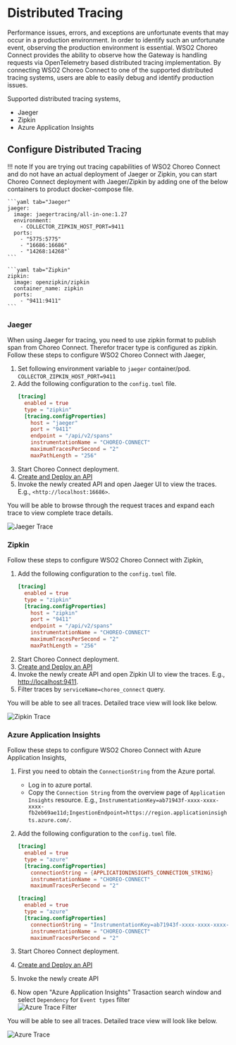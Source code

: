 # Distributed Tracing

Performance issues, errors, and exceptions are unfortunate events that may occur in a production environment. In order to identify such an unfortunate event, observing the production environment is essential. WSO2 Choreo Connect provides the ability to observe how the Gateway is handling requests via OpenTelemetry based distributed tracing implementation. By connecting WSO2 Choreo Connect to one of the supported distributed tracing systems, users are able to easily debug and identify production issues.

Supported distributed tracing systems,

- Jaeger
- Zipkin
- Azure Application Insights

## Configure Distributed Tracing

!!! note
    If you are trying out tracing capabilities of WSO2 Choreo Connect and do not have an actual deployment of Jaeger or Zipkin, you can start Choreo Connect deployment with Jaeger/Zipkin by adding one of the below containers to product docker-compose file.

    ```yaml tab="Jaeger"
    jaeger:
      image: jaegertracing/all-in-one:1.27
      environment:
        - COLLECTOR_ZIPKIN_HOST_PORT=9411
      ports:
        - "5775:5775"
        - "16686:16686"
        - "14268:14268"`
    ```

    ```yaml tab="Zipkin"
    zipkin:
      image: openzipkin/zipkin
      container_name: zipkin
      ports:
        - "9411:9411"
    ```

### Jaeger

When using Jaeger for tracing, you need to use zipkin format to publish span from Choreo Connect. Therefor tracer type is configured as zipkin.
Follow these steps to configure WSO2 Choreo Connect with Jaeger,

1. Set following environment variable to `jaeger` container/pod.
    `COLLECTOR_ZIPKIN_HOST_PORT=9411`
1. Add the following configuration to the `config.toml` file.  
    ```toml
    [tracing]
      enabled = true
      type = "zipkin"
      [tracing.configProperties]
        host = "jaeger"
        port = "9411"
        endpoint = "/api/v2/spans"
        instrumentationName = "CHOREO-CONNECT"
        maximumTracesPerSecond = "2"
        maxPathLength = "256"
    ```  
1. Start Choreo Connect deployment.
1. [Create and Deploy an API]({{base_path}}/deploy-and-publish/deploy-on-gateway/choreo-connect/getting-started/quick-start-guide/quick-start-guide-docker-with-apim/)
1. Invoke the newly created API and open Jaeger UI to view the traces. E.g., `<http://localhost:16686>`.

You will be able to browse through the request traces and expand each trace to view complete trace details.

![Jaeger Trace]({{base_path}}/assets/img/deploy/mgw/trace-jaeger.png)

### Zipkin

Follow these steps to configure WSO2 Choreo Connect with Zipkin,

1. Add the following configuration to the `config.toml` file.  
    ```toml
    [tracing]
      enabled = true
      type = "zipkin"
      [tracing.configProperties]
        host = "zipkin"
        port = "9411"
        endpoint = "/api/v2/spans"
        instrumentationName = "CHOREO-CONNECT"
        maximumTracesPerSecond = "2"
        maxPathLength = "256"
    ```  
1. Start Choreo Connect deployment.
1. [Create and Deploy an API]({{base_path}}/deploy-and-publish/deploy-on-gateway/choreo-connect/getting-started/quick-start-guide/quick-start-guide-docker-with-apim/)
1. Invoke the newly create API and open Zipkin UI to view the traces. E.g., <http://localhost:9411>.
1. Filter traces by `serviceName=choreo_connect` query.

You will be able to see all traces. Detailed trace view will look like below.

![Zipkin Trace]({{base_path}}/assets/img/deploy/mgw/trace-zipkin.png)

### Azure Application Insights

Follow these steps to configure WSO2 Choreo Connect with Azure Application Insights,

1. First you need to obtain the `ConnectionString` from the Azure portal.
    * Log in to azure portal.
    * Copy the `Connection String` from the overview page of `Application Insights` resource. E.g., `InstrumentationKey=ab71943f-xxxx-xxxx-xxxx-fb2eb69ae11d;IngestionEndpoint=https://region.applicationinsights.azure.com/`.
1. Add the following configuration to the `config.toml` file.

    ```toml tab="Configuration"
    [tracing]
      enabled = true
      type = "azure"
      [tracing.configProperties]
        connectionString = {APPLICATIONINSIGHTS_CONNECTION_STRING}
        instrumentationName = "CHOREO-CONNECT"
        maximumTracesPerSecond = "2"
    ```
    
    ```toml tab="Example"
    [tracing]
      enabled = true
      type = "azure"
      [tracing.configProperties]
        connectionString = "InstrumentationKey=ab71943f-xxxx-xxxx-xxxx-fb2eb69ae11d;IngestionEndpoint=https://xxxxxx.applicationinsights.azure.com/"
        instrumentationName = "CHOREO-CONNECT"
        maximumTracesPerSecond = "2"
    ```

1. Start Choreo Connect deployment.
1. [Create and Deploy an API]({{base_path}}/deploy-and-publish/deploy-on-gateway/choreo-connect/getting-started/quick-start-guide/quick-start-guide-docker-with-apim/)
1. Invoke the newly create API 
1. Now open "Azure Application Insights" Trasaction search window and select `Dependency` for `Event types` filter  
    ![Azure Trace Filter]({{base_path}}/assets/img/deploy/mgw/trace-azure-filter.png)

You will be able to see all traces. Detailed trace view will look like below.

![Azure Trace]({{base_path}}/assets/img/deploy/mgw/trace-azure.png)
